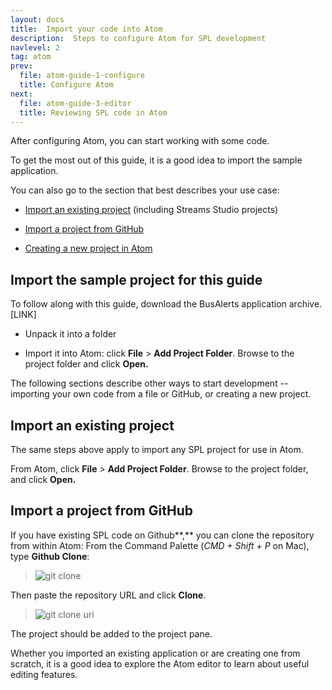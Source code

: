```yaml
---
layout: docs
title:  Import your code into Atom
description:  Steps to configure Atom for SPL development
navlevel: 2
tag: atom
prev:
  file: atom-guide-1-configure
  title: Configure Atom
next:
  file: atom-guide-3-editor
  title: Reviewing SPL code in Atom
---
```


After configuring Atom, you can start working with some code.

To get the most out of this guide, it is a good idea to import the
sample application.

You can also go to the section that best
describes your use case:

-   [Import an existing project](/streamsx.documentation/docs/spl/atom/atom-guide-2-import-code/#import-an-existing-project) (including Streams Studio projects)

-   [Import a project from GitHub](/streamsx.documentation/docs/spl/atom/atom-guide-2-import-code/#import-a-project-from-github)

-   [Creating a new project in Atom](/streamsx.documentation/docs/spl/atom/atom-guide-2-import-code/#creating-a-new-project)


Import the sample project for this guide
-----------------------------------------

To follow along with this guide, download the BusAlerts application
archive. \[LINK\]

-   Unpack it into a folder

-   Import it into Atom: click **File** \> **Add Project Folder**.
    Browse to the project folder and click **Open.**

The following sections describe other ways to start development --
importing your own code from a file or GitHub, or creating a new
project.

Import an existing project
--------------------------

The same steps above apply to import any SPL project for use in Atom.

From Atom, click **File** \> **Add Project Folder**. Browse to the
project folder, and click **Open.**

Import a project from GitHub
----------------------------

If you have existing SPL code on Github**,** you can clone the
repository from within Atom:
From the Command Palette (_CMD + Shift + P_ on Mac), type **Github Clone**:

> ![git clone](/streamsx.documentation/images/atom/jpg/githubclone.jpeg)

Then paste the repository URL and click **Clone**.

> ![git clone uri](/streamsx.documentation/images/atom/jpg/github-clone-uri.jpeg)

The project should be added to the project pane.


Whether you imported an existing application or are creating one from
scratch, it is a good idea to explore the Atom editor to learn about
useful editing features.

